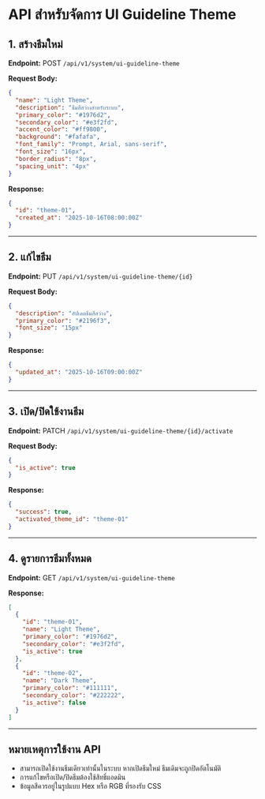 # API สำหรับจัดการ UI Guideline Theme

## 1. สร้างธีมใหม่

**Endpoint:**
POST `/api/v1/system/ui-guideline-theme`

**Request Body:**
```json
{
  "name": "Light Theme",
  "description": "ธีมสีสว่างสำหรับระบบ",
  "primary_color": "#1976d2",
  "secondary_color": "#e3f2fd",
  "accent_color": "#ff9800",
  "background": "#fafafa",
  "font_family": "Prompt, Arial, sans-serif",
  "font_size": "16px",
  "border_radius": "8px",
  "spacing_unit": "4px"
}
```

**Response:**
```json
{
  "id": "theme-01",
  "created_at": "2025-10-16T08:00:00Z"
}
```

---

## 2. แก้ไขธีม

**Endpoint:**
PUT `/api/v1/system/ui-guideline-theme/{id}`

**Request Body:**
```json
{
  "description": "อัปเดตธีมสีสว่าง",
  "primary_color": "#2196f3",
  "font_size": "15px"
}
```

**Response:**
```json
{
  "updated_at": "2025-10-16T09:00:00Z"
}
```

---

## 3. เปิด/ปิดใช้งานธีม

**Endpoint:**
PATCH `/api/v1/system/ui-guideline-theme/{id}/activate`

**Request Body:**
```json
{
  "is_active": true
}
```

**Response:**
```json
{
  "success": true,
  "activated_theme_id": "theme-01"
}
```

---

## 4. ดูรายการธีมทั้งหมด

**Endpoint:**
GET `/api/v1/system/ui-guideline-theme`

**Response:**
```json
[
  {
    "id": "theme-01",
    "name": "Light Theme",
    "primary_color": "#1976d2",
    "secondary_color": "#e3f2fd",
    "is_active": true
  },
  {
    "id": "theme-02",
    "name": "Dark Theme",
    "primary_color": "#111111",
    "secondary_color": "#222222",
    "is_active": false
  }
]
```

---

## หมายเหตุการใช้งาน API
- สามารถเปิดใช้งานธีมเดียวเท่านั้นในระบบ หากเปิดธีมใหม่ ธีมเดิมจะถูกปิดอัตโนมัติ
- การแก้ไขหรือเปิด/ปิดธีมต้องใช้สิทธิ์แอดมิน
- ข้อมูลสีควรอยู่ในรูปแบบ Hex หรือ RGB ที่รองรับ CSS

